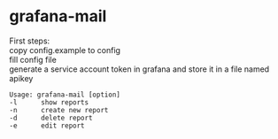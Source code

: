 # grafana-mail
First steps:<br>
copy config.example to config<br>
fill config file<br>
generate a service account token in grafana and store it in a file named apikey<br>

```
Usage: grafana-mail [option]
-l      show reports
-n      create new report
-d      delete report
-e      edit report
```
